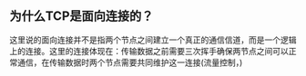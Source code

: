 


## 为什么TCP是面向连接的？

这里说的面向连接并不是指两个节点之间建立一个真正的通信信道，而是一个逻辑上的连接。这里的连接体现在：传输数据之前需要三次挥手确保两节点之间可以正常通信，在传输数据时两个节点需要共同维护这一连接(流量控制，)
<!--stackedit_data:
eyJoaXN0b3J5IjpbMjA2ODQ2MzA1NywtOTkwMDkyMzE1XX0=
-->